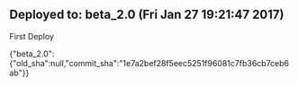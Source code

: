 ## Deployed to: beta_2.0 (Fri Jan 27 19:21:47 2017)

First Deploy

{"beta_2.0":{"old_sha":null,"commit_sha":"1e7a2bef28f5eec5251f96081c7fb36cb7ceb6ab"}}


